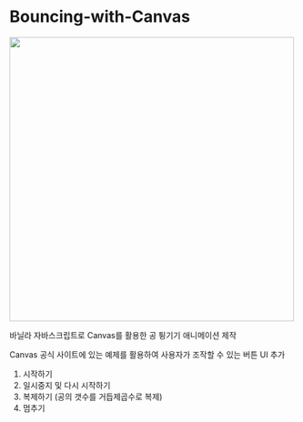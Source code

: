 # Bouncing-with-Canvas

<img src="https://user-images.githubusercontent.com/68722179/149880836-ab7ea0b5-6266-49aa-a607-bab9ccdaed26.png" width="500" />

바닐라 자바스크립트로
Canvas를 활용한 공 튕기기 애니메이션 제작

Canvas 공식 사이트에 있는 예제를 활용하여
사용자가 조작할 수 있는 버튼 UI 추가

1. 시작하기
2. 일시중지 및 다시 시작하기
3. 복제하기 (공의 갯수를 거듭제곱수로 복제)
4. 멈추기
